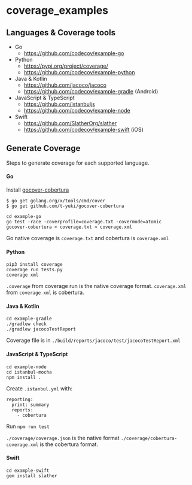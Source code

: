 # coverage_examples

## Languages & Coverage tools

- Go
  - https://github.com/codecov/example-go
- Python
  - https://pypi.org/project/coverage/
  - https://github.com/codecov/example-python
- Java & Kotlin
  - https://github.com/jacoco/jacoco
  - https://github.com/codecov/example-gradle (Android)
- JavaScript & TypeScript
  - https://github.com/istanbuljs
  - https://github.com/codecov/example-node
- Swift
  - https://github.com/SlatherOrg/slather
  - https://github.com/codecov/example-swift (iOS)

## Generate Coverage

Steps to generate coverage for each supported language.

#### Go

Install [gocover-cobertura](https://github.com/t-yuki/gocover-cobertura)

```
$ go get golang.org/x/tools/cmd/cover
$ go get github.com/t-yuki/gocover-cobertura
```

```
cd example-go
go test -race -coverprofile=coverage.txt -covermode=atomic
gocover-cobertura < coverage.txt > coverage.xml
```

Go native coverage is `coverage.txt` and cobertura is `coverage.xml`

#### Python

```
pip3 install coverage
coverage run tests.py
coverage xml
```

`.coverage` from coverage run is the native coverage format.
`coverage.xml` from `coverage xml` is cobertura.

#### Java & Kotlin

```
cd example-gradle
./gradlew check
./gradlew jacocoTestReport
```

Coverage file is in `./build/reports/jacoco/test/jacocoTestReport.xml`

#### JavaScript & TypeScript

```
cd example-node
cd istanbul-mocha
npm install .
```

Create `.istanbul.yml` with:

```
reporting:
  print: summary
  reports:
    - cobertura
```

Run `npm run test`

`./coverage/coverage.json` is the native format
`./coverage/cobertura-coverage.xml` is the cobertura format.

#### Swift

```
cd example-swift
gem install slather


```